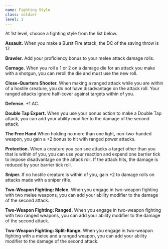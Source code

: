 ```yaml
---
name: Fighting Style
class: soldier
level: 1
---
```

At 1st level, choose a fighting style from the list below.

__Assault.__ When you make a Burst Fire attack, the DC of the saving throw is 17.

__Brawler.__ Add your proficiency bonus to your melee attack damage rolls.

__Carnage.__ When you roll a 1 or 2 on a damage die for an attack you make with a shotgun, you can reroll the die and must use the new roll.

__Close-Quarters Shooter.__ When making a ranged attack while you are within <me-distance length="5" /> of a hostile
creature, you do not have disadvantage on the attack roll. Your ranged attacks ignore half-cover against targets within <me-distance length="25" /> of you.

__Defense.__ +1 AC.

__Double Tap Expert.__ When you use your bonus action to make a Double Tap attack, you can add your ability modifier to the damage of the second attack.

__The Free Hand__ When holding no more than one light, non-two-handed weapon, you gain a +2 bonus to hit with ranged power attacks.

__Protection.__ When a creature you can see attacks a target other than you that is within <me-distance length="5" />
of you, you can use your reaction and expend one barrier tick to impose disadvantage on the attack roll. If the attack
hits, the damage is reduced by your barrier tick roll.

__Sniper.__ If no hostile creature is within <me-distance length="25" /> of you, gain +2 to damage rolls on attacks
made with a sniper rifle.

__Two-Weapon Fighting: Melee.__ When you engage in two-weapon fighting with two melee weapons, you can add your ability modifier to the damage of the second attack.

__Two-Weapon Fighting: Ranged.__ When you engage in two-weapon fighting with two ranged weapons, you can add your ability modifier to the damage of the second attack.

__Two-Weapon Fighting: Split-Range.__ When you engage in two-weapon fighting with a melee and a ranged weapon, you can add your ability modifier to the damage of the second attack.
